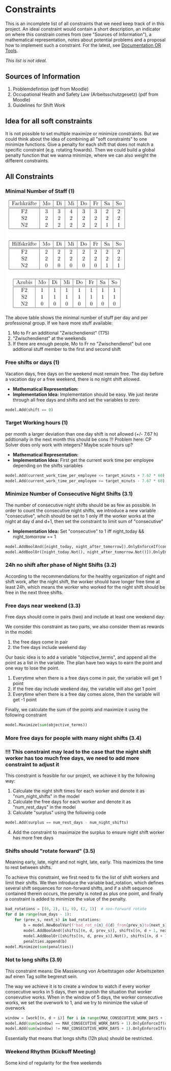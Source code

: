 # Constraints
This is an incomplete list of all constraints that we need keep track of in this project.
An ideal constraint would contain a short description, an indicator on where this constrain
comes from (see "Sources of Information"), a mathematical representation, notes about
potential problems and a proposal how to implement such a constraint. For the latest, see
[Documentation OR Tools](https://developers.google.com/optimization/reference/python/sat/python/cp_model#cp_model.CpModel).

_This list is not ideal._

## Sources of Information
1. Problemdefintion (pdf from Moodle)
2. Occupational Health and Safety Law (Arbeitsschutzgesetz) (pdf from Moodle)
3. Guidelines for Shift Work

## Idea for all soft constraints
It is not possible to set multiple maximize or minimize constraints. But we could think about the idea of combining all "soft constraints" to one minimize functions. Give a penalty for each shift that does not match a specific constraint (e.g. rotating fowards). Then we could build a global penalty function that we wanna minimize, where we can also weight the different constraints.

## All Constraints

### Minimal Number of Staff (1)

![Staff_Requirements](Images/staff_requirements.png)

The above table shows the minimal number of stuff per day and per professional group.
If we have more stuff available:
1. Mo to Fr an additional "Zwischendienst" (T75)
2. "Zwischendienst" at the weekends
3. If there are enough people, Mo to Fr no "Zwischendienst" but one addtional stuff member to the first and second shift

### Free shifts or days (1)
Vacation days, free days on the weekend must remain free.
The day before a vacation day or a free weekend, there is no night shift allowed.
- **Mathematical Representation:**
- **Implementation Idea:** Implementation should be easy. We just iterate through all free days and shifts and set the variables to zero:
```python
model.Add(shift == 0)
```

### Target Working hours (1)
per month a larger deviation than one day shift is not allowed (+/- 7.67 h)
addtionally in the next month this should be cons
!!! Problem here: CP Solver does only work with integers? Maybe scale hours up?
- **Mathematical Representation:**
- **Implementation Idea:** First get the current work time per employee depending on the shifts variables
```python
model.Add(current_work_time_per_employee <= target_minuts + 7.67 * 60)
model.Add(current_work_time_per_employee >= target_minuts - 7.67 * 60)
```

### Minimize Number of Consecutive Night Shifts (3.1)
The number of consecutive night shifts should be as few as possible.
In order to count the consecutive night shifts, we introduce a new variable "consecutive", whcih should be set to 1 only iff
the worker works at the night at day d and d+1, then set the constraint to limit sum of "consecutive"
- **Implementation Idea:** Set "consecutive" to 1 iff night_today && night_tomorrow == 1 
```python
model.AddBoolAnd([night_today, night_after_tomorrow]).OnlyEnforceIf(consecutive)
model.AddBoolOr([night_today.Not(), night_after_tomorrow.Not()]).OnlyEnforceIf(consecutive.Not())
```

### 24h no shift after phase of Night Shifts (3.2)
According to the recommendations for the healthy organization of night and shift work, after the night shift, the worker should have
longer free time at least 24h, which means the worker who worked for the night shift should be free in the next three shifts.

### Free days near weekend (3.3)
Free days should come in pairs (two) and include at least one weekend day:

We consider this constraint as two parts, we also consider them as rewards in the model:
1. the free days come in pair
2. the free days include weekend day

Our basic idea is to add a variable "objective_terms", and append all the point as a list in the variable. The plan have two ways
to earn the point and one way to lose the point.
1. Everytime when there is a free days come in pair, the variable will get 1 point
2. If the free day include weekend day, the variable will also get 1 point
3. Everytime when there is a free day comes alone, then the variable will get -1 point

Finally, we calculate the sum of the points and maximize it using the following constraint
```python
model.Maximize(sum(objective_terms))
```

### More free days for people with many night shifts (3.4)
### !!! This constraint may lead to the case that the night shift worker has too much free days, we need to add more constraint to adjust it
This constraint is feasible for our project, we achieve it by the following way:
1. Calculate the night shift times for each worker and denote it as "num_night_shifts" in the model
2. Calculate the free days for each worker and denote it as "num_rest_days" in the model
3. Calculate "surplus" using the following code
```python
model.Add(surplus == num_rest_days - num_night_shifts)
```
4. Add the constraint to maximaize the surplus to ensure night shift worker has more free days

### Shifts should "rotate forward" (3.5)
Meaning early, late, night and not night, late, early. This maximizes the time to rest between shifts.

To achieve this constraint, we first need to fix the list of shift workers and limit their shifts. 
We then introduce the variable bad_rotation, which defines several shift sequences for non-forward shifts, 
and if a shift sequence contained therein occurs, the penalty is noted as plus one point, and finally a constraint is added to minimize the value of the penalty.
```python
bad_rotations = [(0, 2), (1, 0), (2, 1)]  # non-forward rotate
for d in range(num_days - 1):
    for (prev_s, next_s) in bad_rotations:
        b = model.NewBoolVar(f'bad_rot_n{n}_d{d}_from{prev_s}to{next_s}')
        model.AddBoolAnd([shifts[(n, d, prev_s)], shifts[(n, d + 1, next_s)]]).OnlyEnforceIf(b)
        model.AddBoolOr([shifts[(n, d, prev_s)].Not(), shifts[(n, d + 1, next_s)].Not()]).OnlyEnforceIf(b.Not())
        penalties.append(b)
model.Minimize(sum(penalties))
```

### Not to long shifts (3.9)
This constraint means: Die Massierung von Arbeitstagen oder Arbeitszeiten auf einen Tag sollte begrenzt sein.

The way we achieve it is to create a window to watch if every worker consecutive works in 5 days, then we punish the situation that worker consevutive works.
When in the window of 5 days, the worker consecutive works, we set the overwork to 1, and we try to minimize the value of overwork
```python
window = [work[(n, d + i)] for i in range(MAX_CONSECUTIVE_WORK_DAYS + 1)]
model.Add(sum(window) == MAX_CONSECUTIVE_WORK_DAYS + 1).OnlyEnforceIf(overwork)
model.Add(sum(window) != MAX_CONSECUTIVE_WORK_DAYS + 1).OnlyEnforceIf(overwork.Not())
```

Essentially that means that longs shifts (12h plus) should be restricted.

### Weekend Rhythm (Kickoff Meeting)
Some kind of regularity for the free weekends
